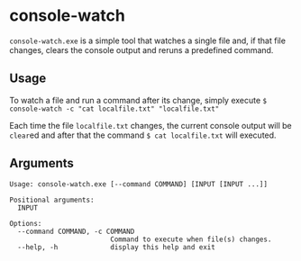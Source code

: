# console-watch

`console-watch.exe` is a simple tool that watches a single file and, if that file changes,
clears the console output and reruns a predefined command.


## Usage
To watch a file and run a command after its change, simply execute
`$ console-watch -c "cat localfile.txt" "localfile.txt"`

Each time the file `localfile.txt` changes, the current console output will be `clear`ed and after that the command `$ cat localfile.txt` will executed.

## Arguments
```
Usage: console-watch.exe [--command COMMAND] [INPUT [INPUT ...]]

Positional arguments:
  INPUT

Options:
  --command COMMAND, -c COMMAND
                         Command to execute when file(s) changes.
  --help, -h             display this help and exit
```

